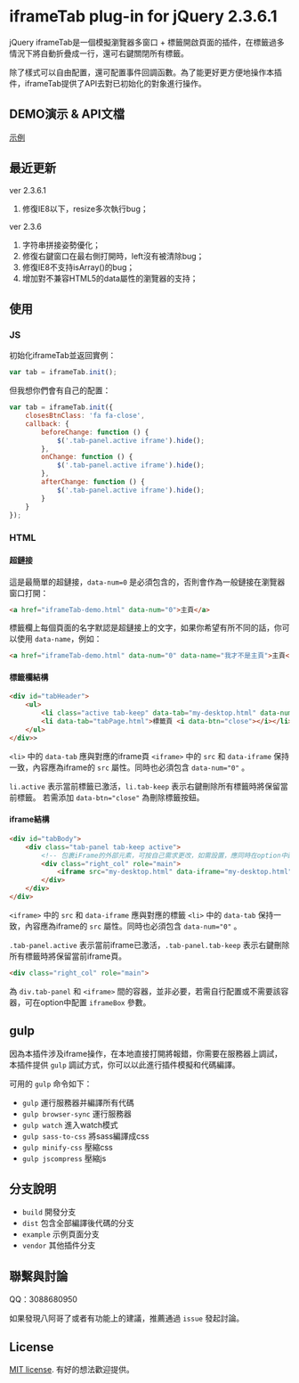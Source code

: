 # iframeTab plug-in for jQuery 2.3.6.1

jQuery iframeTab是一個模擬瀏覽器多窗口 + 標籤開啟頁面的插件，在標籤過多情況下將自動折疊成一行，還可右鍵關閉所有標籤。

除了樣式可以自由配置，還可配置事件回調函數。為了能更好更方便地操作本插件，iframeTab提供了API去對已初始化的對象進行操作。


## DEMO演示 & API文檔

[示例](http://henrie.pursuitus.com/adminTemplate/)


## 最近更新

ver 2.3.6.1

1. 修復IE8以下，resize多次執行bug；

ver 2.3.6

1. 字符串拼接姿勢優化；
2. 修復右鍵窗口在最右側打開時，left沒有被清除bug；
3. 修復IE8不支持isArray()的bug；
4. 增加對不兼容HTML5的data屬性的瀏覽器的支持；

## 使用

### JS

初始化iframeTab並返回實例：

```js
var tab = iframeTab.init();
```

但我想你們會有自己的配置：

```js
var tab = iframeTab.init({
    closesBtnClass: 'fa fa-close',
    callback: {
        beforeChange: function () {
            $('.tab-panel.active iframe').hide();
        },
        onChange: function () {
            $('.tab-panel.active iframe').hide();
        },
        afterChange: function () {
            $('.tab-panel.active iframe').hide();
        }
    }
});
```


### HTML

#### 超鏈接

這是最簡單的超鏈接，`data-num=0` 是必須包含的，否則會作為一般鏈接在瀏覽器窗口打開：

```html
<a href="iframeTab-demo.html" data-num="0">主頁</a>
```

標籤欄上每個頁面的名字默認是超鏈接上的文字，如果你希望有所不同的話，你可以使用 `data-name`，例如：

```html
<a href="iframeTab-demo.html" data-num="0" data-name="我才不是主頁">主頁</a>
```

#### 標籤欄結構

```html
<div id="tabHeader">
	<ul>
    	<li class="active tab-keep" data-tab="my-desktop.html" data-num="0">首頁</li>
    	<li data-tab="tabPage.html">標籤頁 <i data-btn="close"></i></li>
	</ul>
</div>>
```

`<li>` 中的 `data-tab` 應與對應的iframe頁 `<iframe>` 中的 `src` 和 `data-iframe` 保持一致，內容應為iframe的 `src` 屬性。同時也必須包含 `data-num="0"` 。

`li.active` 表示當前標籤已激活，`li.tab-keep` 表示右鍵刪除所有標籤時將保留當前標籤。
若需添加 `data-btn="close"` 為刪除標籤按鈕。

#### iframe結構

```html
<div id="tabBody">
    <div class="tab-panel tab-keep active">
        <!-- 包裹iFrame的外部元素，可按自己需求更改，如需設置，應同時在option中配置iframeBox -->
        <div class="right_col" role="main">
            <iframe src="my-desktop.html" data-iframe="my-desktop.html" data-num="0" marginheight="0" marginwidth="0" frameborder="0" scrolling="no" onload="iframeTab.iframeHeight()" height="188"></iframe>
        </div>
    </div>
</div>
```

`<iframe>` 中的 `src` 和 `data-iframe` 應與對應的標籤 `<li>` 中的 `data-tab` 保持一致，內容應為iframe的 `src` 屬性。同時也必須包含 `data-num="0"` 。

`.tab-panel.active` 表示當前iframe已激活，`.tab-panel.tab-keep` 表示右鍵刪除所有標籤時將保留當前iframe頁。

```html
<div class="right_col" role="main">
```
為 `div.tab-panel` 和 `<iframe>` 間的容器，並非必要，若需自行配置或不需要該容器，可在option中配置 `iframeBox` 參數。


## gulp

因為本插件涉及iframe操作，在本地直接打開將報錯，你需要在服務器上調試，本插件提供 `gulp` 調試方式，你可以以此進行插件模擬和代碼編譯。

可用的 `gulp` 命令如下：

* `gulp` 運行服務器并編譯所有代碼
* `gulp browser-sync` 運行服務器
* `gulp watch` 進入watch模式
* `gulp sass-to-css` 將sass編譯成css
* `gulp minify-css` 壓縮css
* `gulp jscompress` 壓縮js


## 分支說明

* `build` 開發分支
* `dist` 包含全部編譯後代碼的分支
* `example` 示例頁面分支
* `vendor` 其他插件分支


## 聯繫與討論

QQ：3088680950

如果發現八阿哥了或者有功能上的建議，推薦通過 `issue` 發起討論。


## License

[MIT license](https://opensource.org/licenses/MIT). 有好的想法歡迎提供。
